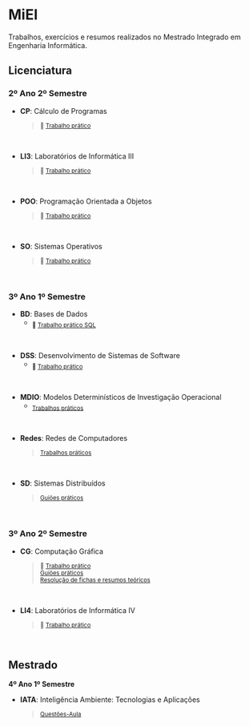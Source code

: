 # MiEI
Trabalhos, exercícios e resumos realizados no Mestrado Integrado em Engenharia Informática.


## **Licenciatura**

### **2º Ano 2º Semestre**
- **CP**: Cálculo de Programas
  > <sub> :pushpin: [Trabalho prático](https://github.com/joanafonsogomes/CP) </sub>
  
</br>

- **LI3**: Laboratórios de Informática III
  > <sub> :pushpin: [Trabalho prático](https://github.com/joanafonsogomes/LI3) </sub>
  
</br>

- **POO**: Programação Orientada a Objetos
  > <sub> :pushpin: [Trabalho prático](https://github.com/joanafonsogomes/POO) </sub>
  
</br>

- **SO**: Sistemas Operativos
   > <sub> :pushpin: [Trabalho prático](https://github.com/joanafonsogomes/SO) </sub>
  
</br>

### **3º Ano 1º Semestre**
- **BD**: Bases de Dados
  - <sub> :pushpin: [Trabalho prático SQL](https://github.com/joanafonsogomes/BD_SQL) </sub>
  
</br>

- **DSS**: Desenvolvimento de Sistemas de Software
  - <sub> :pushpin: [Trabalho prático](https://github.com/joanafonsogomes/DSS) </sub>
  
</br>

- **MDIO**: Modelos Determinísticos de Investigação Operacional
  - <sub> [Trabalhos práticos](https://github.com/joanafonsogomes/miei/tree/master/MDIO) </sub> 
  
</br>

- **Redes**: Redes de Computadores
  > <sub> [Trabalhos práticos](https://github.com/joanafonsogomes/miei/tree/master/REDES) </sub>  
  
</br>

- **SD**: Sistemas Distribuídos
  > <sub> [Guiões práticos](https://github.com/joanafonsogomes/miei/tree/master/SD) </sub>  
    
</br>

### **3º Ano 2º Semestre**

- **CG**: Computação Gráfica
  > <sub> :pushpin: [Trabalho prático](https://github.com/joanafonsogomes/CG) </sub> \
  > <sub> [Guiões práticos](https://github.com/joanafonsogomes/miei/tree/master/CG/Guioes) </sub> \
  > <sub> [Resolução de fichas e resumos teóricos](https://github.com/joanafonsogomes/miei/tree/master/CG/Fichas%26Resumos) </sub>
  
  <br/>
  
- **LI4**: Laboratórios de Informática IV
  > <sub> :pushpin: [Trabalho prático](https://github.com/joanafonsogomes/LI4) </sub>

<br/>

## **Mestrado**

**4º Ano 1º Semestre**
- **IATA**: Inteligência Ambiente: Tecnologias e Aplicações
  > <sub> [Questões-Aula](https://github.com/joanafonsogomes/miei/tree/master/IATA) </sub>
